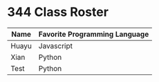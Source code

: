 # 344 Class Roster

| Name      | Favorite Programming Language |
|-----------|-------------------------------|
| Huayu     | Javascript                    |
| Xian      | Python                        |
| Test      | Python                        |


